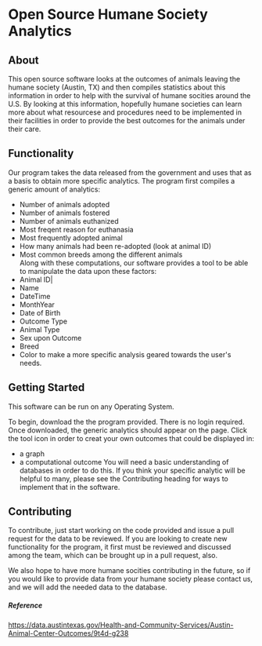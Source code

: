 # Open Source Humane Society Analytics 

## About 
 This open source software looks at the outcomes of animals leaving the humane society (Austin, TX) and then compiles statistics about this information in order to help with the survival of humane socities around the U.S. By looking at this information, hopefully humane societies can learn more about what resourcese and procedures need to be implemented in their facilities in order to provide the best outcomes for the animals under their care.  

## Functionality
 Our program takes the data released from the government and uses that as a basis to obtain more specific analytics. The program first compiles a generic amount of analytics:
- Number of animals adopted
- Number of animals fostered
- Number of animals euthanized 
- Most freqent reason for euthanasia 
- Most frequently adopted animal
- How many animals had been re-adopted (look at animal ID)
- Most common breeds among the different animals
 <br>Along with these computations, our software provides a tool to be able to manipulate the data upon these factors: 
- Animal ID|
- Name
- DateTime
- MonthYear
- Date of Birth
- Outcome Type
- Animal Type
- Sex upon Outcome
- Breed
- Color
 to make a more specific analysis geared towards the user's needs. 
 
## Getting Started 
 This software can be run on any Operating System.
 
 To begin, download the the program provided. There is no login required. Once downloaded, the generic analytics should appear on the page. Click the tool icon in order to creat your own outcomes that could be displayed in:
 - a graph
 - a computational outcome
  You will need a basic understanding of databases in order to do this. If you think your specific analytic will be helpful to many, please see the Contributing heading for ways to implement that in the software. 
 
## Contributing
  To contribute, just start working on the code provided and issue a pull request for the data to be reviewed. If you are looking to create new functionality for the program, it first must be reviewed and discussed among the team, which can be brought up in a pull request, also. 
  
  We also hope to have more humane socities contributing in the future, so if you would like to provide data from your humane society please contact us, and we will add the needed data to the database. 
  
 
 ##### Reference 
 https://data.austintexas.gov/Health-and-Community-Services/Austin-Animal-Center-Outcomes/9t4d-g238
